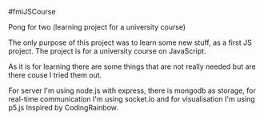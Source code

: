 #fmiJSCourse

Pong for two (learning project for a university course)

The only purpose of this project was to learn some new stuff, as a first JS project.
The project is for a university course on JavaScript.

As it is for learning there are some things that are not really needed but are there couse I tried them out.

For server I'm using node.js with express, there is mongodb as storage, for real-time communication I'm using socket.io and for visualisation I'm using p5.js Inspired by CodingRainbow. 
